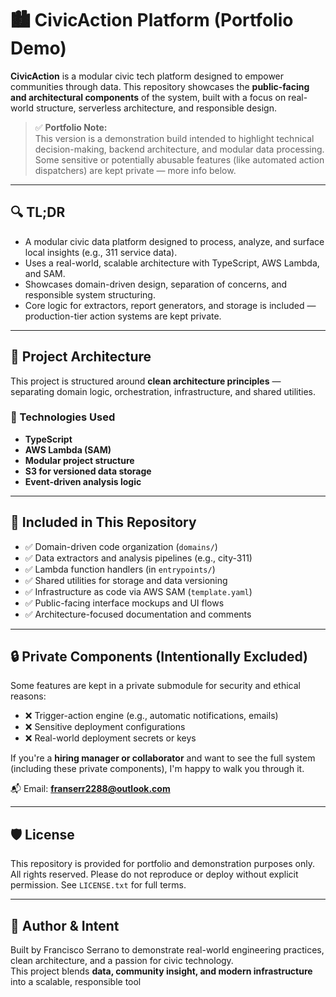 # 🏙️ CivicAction Platform (Portfolio Demo)

**CivicAction** is a modular civic tech platform designed to empower communities through data. This repository showcases the **public-facing and architectural components** of the system, built with a focus on real-world structure, serverless architecture, and responsible design.

> ✅ **Portfolio Note:**  
> This version is a demonstration build intended to highlight technical decision-making, backend architecture, and modular data processing. Some sensitive or potentially abusable features (like automated action dispatchers) are kept private — more info below.

---

## 🔍 TL;DR

- A modular civic data platform designed to process, analyze, and surface local insights (e.g., 311 service data).
- Uses a real-world, scalable architecture with TypeScript, AWS Lambda, and SAM.
- Showcases domain-driven design, separation of concerns, and responsible system structuring.
- Core logic for extractors, report generators, and storage is included — production-tier action systems are kept private.

---

## 🧠 Project Architecture

This project is structured around **clean architecture principles** — separating domain logic, orchestration, infrastructure, and shared utilities.

### 🔧 Technologies Used

- **TypeScript**
- **AWS Lambda (SAM)**
- **Modular project structure**
- **S3 for versioned data storage**
- **Event-driven analysis logic**

---

## 📁 Included in This Repository

- ✅ Domain-driven code organization (`domains/`)
- ✅ Data extractors and analysis pipelines (e.g., city-311)
- ✅ Lambda function handlers (in `entrypoints/`)
- ✅ Shared utilities for storage and data versioning
- ✅ Infrastructure as code via AWS SAM (`template.yaml`)
- ✅ Public-facing interface mockups and UI flows
- ✅ Architecture-focused documentation and comments

---

## 🔒 Private Components (Intentionally Excluded)

Some features are kept in a private submodule for security and ethical reasons:

- ❌ Trigger-action engine (e.g., automatic notifications, emails)
- ❌ Sensitive deployment configurations
- ❌ Real-world deployment secrets or keys

If you're a **hiring manager or collaborator** and want to see the full system (including these private components), I'm happy to walk you through it.

📬 Email: **franserr2288@outlook.com**

---

## 🛡️ License

This repository is provided for portfolio and demonstration purposes only.  
All rights reserved. Please do not reproduce or deploy without explicit permission. See `LICENSE.txt` for full terms.

---

## 🙌 Author & Intent

Built by Francisco Serrano to demonstrate real-world engineering practices, clean architecture, and a passion for civic technology.  
This project blends **data, community insight, and modern infrastructure** into a scalable, responsible tool
